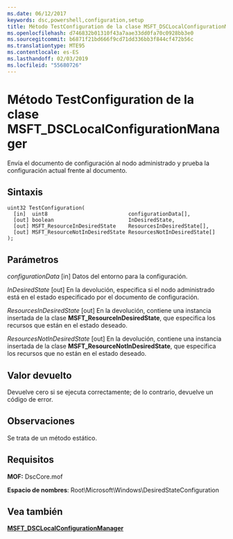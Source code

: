 ```yaml
---
ms.date: 06/12/2017
keywords: dsc,powershell,configuration,setup
title: Método TestConfiguration de la clase MSFT_DSCLocalConfigurationManager
ms.openlocfilehash: d746832b01310f43a7aae33dd0fa70c0928bb3e0
ms.sourcegitcommit: b6871f21bd666f9cd71dd336bb3f844cf472b56c
ms.translationtype: MTE95
ms.contentlocale: es-ES
ms.lasthandoff: 02/03/2019
ms.locfileid: "55680726"
---
```

# <a name="testconfiguration-method-of-the-msftdsclocalconfigurationmanager-class"></a>Método TestConfiguration de la clase MSFT_DSCLocalConfigurationManager

Envía el documento de configuración al nodo administrado y prueba la configuración actual frente al documento.

## <a name="syntax"></a>Sintaxis

```mof
uint32 TestConfiguration(
  [in]  uint8                          configurationData[],
  [out] boolean                        InDesiredState,
  [out] MSFT_ResourceInDesiredState    ResourcesInDesiredState[],
  [out] MSFT_ResourceNotInDesiredState ResourcesNotInDesiredState[]
);
```

## <a name="parameters"></a>Parámetros

*configurationData* \[in\] Datos del entorno para la configuración.

*InDesiredState* \[out\] En la devolución, especifica si el nodo administrado está en el estado especificado por el documento de configuración.

*ResourcesInDesiredState* \[out\] En la devolución, contiene una instancia insertada de la clase **MSFT_ResourceInDesiredState**, que especifica los recursos que están en el estado deseado.

*ResourcesNotInDesiredState* \[out\] En la devolución, contiene una instancia insertada de la clase **MSFT_ResourceNotInDesiredState**, que especifica los recursos que no están en el estado deseado.

## <a name="return-value"></a>Valor devuelto

Devuelve cero si se ejecuta correctamente; de lo contrario, devuelve un código de error.

## <a name="remarks"></a>Observaciones

Se trata de un método estático.

## <a name="requirements"></a>Requisitos

**MOF:** DscCore.mof

**Espacio de nombres**: Root\Microsoft\Windows\DesiredStateConfiguration

## <a name="see-also"></a>Vea también

[**MSFT_DSCLocalConfigurationManager**](msft-dsclocalconfigurationmanager.md)